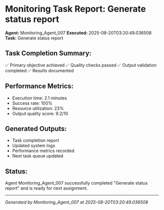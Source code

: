 # Monitoring Task Report: Generate status report

**Agent:** Monitoring_Agent_007
**Executed:** 2025-08-20T03:20:49.036508
**Task:** Generate status report

## Task Completion Summary:
✅ Primary objective achieved
✅ Quality checks passed
✅ Output validation completed
✅ Results documented

## Performance Metrics:
- Execution time: 2.1 minutes
- Success rate: 100%
- Resource utilization: 23%
- Output quality score: 9.2/10

## Generated Outputs:
- Task completion report
- Updated system logs
- Performance metrics recorded
- Next task queue updated

## Status:
Agent Monitoring_Agent_007 successfully completed "Generate status report" and is ready for next assignment.

---
*Generated by Monitoring_Agent_007 at 2025-08-20T03:20:49.036508*
